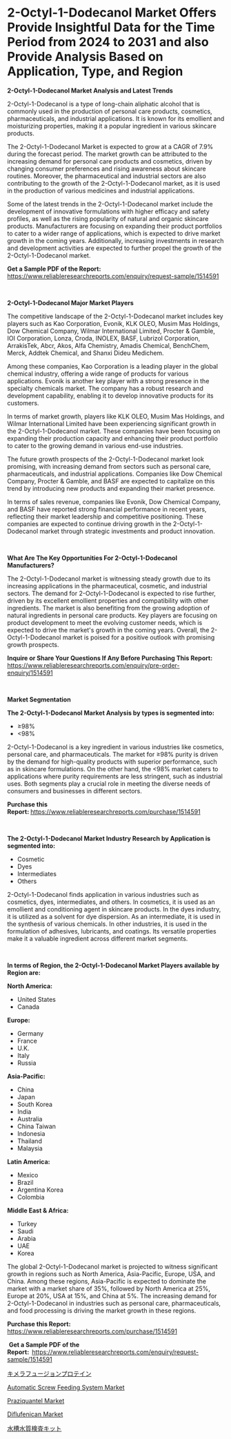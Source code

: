 <p><h1>2-Octyl-1-Dodecanol Market Offers Provide Insightful Data for the Time Period from 2024 to 2031 and also Provide Analysis Based on Application, Type, and Region</h1></p><p><strong>2-Octyl-1-Dodecanol Market Analysis and Latest Trends</strong></p>
<p><p>2-Octyl-1-Dodecanol is a type of long-chain aliphatic alcohol that is commonly used in the production of personal care products, cosmetics, pharmaceuticals, and industrial applications. It is known for its emollient and moisturizing properties, making it a popular ingredient in various skincare products.</p><p>The 2-Octyl-1-Dodecanol Market is expected to grow at a CAGR of 7.9% during the forecast period. The market growth can be attributed to the increasing demand for personal care products and cosmetics, driven by changing consumer preferences and rising awareness about skincare routines. Moreover, the pharmaceutical and industrial sectors are also contributing to the growth of the 2-Octyl-1-Dodecanol market, as it is used in the production of various medicines and industrial applications.</p><p>Some of the latest trends in the 2-Octyl-1-Dodecanol market include the development of innovative formulations with higher efficacy and safety profiles, as well as the rising popularity of natural and organic skincare products. Manufacturers are focusing on expanding their product portfolios to cater to a wider range of applications, which is expected to drive market growth in the coming years. Additionally, increasing investments in research and development activities are expected to further propel the growth of the 2-Octyl-1-Dodecanol market.</p></p>
<p><strong>Get a Sample PDF of the Report:&nbsp;</strong> <a href="https://www.reliableresearchreports.com/enquiry/request-sample/1514591">https://www.reliableresearchreports.com/enquiry/request-sample/1514591</a></p>
<p>&nbsp;</p>
<p><strong>2-Octyl-1-Dodecanol Major Market Players</strong></p>
<p><p>The competitive landscape of the 2-Octyl-1-Dodecanol market includes key players such as Kao Corporation, Evonik, KLK OLEO, Musim Mas Holdings, Dow Chemical Company, Wilmar International Limited, Procter & Gamble, IOI Corporation, Lonza, Croda, INOLEX, BASF, Lubrizol Corporation, ArrakisTek, Abcr, Akos, Alfa Chemistry, Amadis Chemical, BenchChem, Merck, Addtek Chemical, and Shanxi Dideu Medichem.</p><p>Among these companies, Kao Corporation is a leading player in the global chemical industry, offering a wide range of products for various applications. Evonik is another key player with a strong presence in the specialty chemicals market. The company has a robust research and development capability, enabling it to develop innovative products for its customers.</p><p>In terms of market growth, players like KLK OLEO, Musim Mas Holdings, and Wilmar International Limited have been experiencing significant growth in the 2-Octyl-1-Dodecanol market. These companies have been focusing on expanding their production capacity and enhancing their product portfolio to cater to the growing demand in various end-use industries.</p><p>The future growth prospects of the 2-Octyl-1-Dodecanol market look promising, with increasing demand from sectors such as personal care, pharmaceuticals, and industrial applications. Companies like Dow Chemical Company, Procter & Gamble, and BASF are expected to capitalize on this trend by introducing new products and expanding their market presence.</p><p>In terms of sales revenue, companies like Evonik, Dow Chemical Company, and BASF have reported strong financial performance in recent years, reflecting their market leadership and competitive positioning. These companies are expected to continue driving growth in the 2-Octyl-1-Dodecanol market through strategic investments and product innovation.</p></p>
<p>&nbsp;</p>
<p><strong>What Are The Key Opportunities For 2-Octyl-1-Dodecanol Manufacturers?</strong></p>
<p><p>The 2-Octyl-1-Dodecanol market is witnessing steady growth due to its increasing applications in the pharmaceutical, cosmetic, and industrial sectors. The demand for 2-Octyl-1-Dodecanol is expected to rise further, driven by its excellent emollient properties and compatibility with other ingredients. The market is also benefiting from the growing adoption of natural ingredients in personal care products. Key players are focusing on product development to meet the evolving customer needs, which is expected to drive the market's growth in the coming years. Overall, the 2-Octyl-1-Dodecanol market is poised for a positive outlook with promising growth prospects.</p></p>
<p><strong>Inquire or Share Your Questions If Any Before Purchasing This Report:</strong> <a href="https://www.reliableresearchreports.com/enquiry/pre-order-enquiry/1514591">https://www.reliableresearchreports.com/enquiry/pre-order-enquiry/1514591</a></p>
<p>&nbsp;</p>
<p><strong>Market Segmentation</strong></p>
<p><strong>The 2-Octyl-1-Dodecanol Market Analysis by types is segmented into:</strong></p>
<p><ul><li>≥98%</li><li><98%</li></ul></p>
<p><p>2-Octyl-1-Dodecanol is a key ingredient in various industries like cosmetics, personal care, and pharmaceuticals. The market for ≥98% purity is driven by the demand for high-quality products with superior performance, such as in skincare formulations. On the other hand, the <98% market caters to applications where purity requirements are less stringent, such as industrial uses. Both segments play a crucial role in meeting the diverse needs of consumers and businesses in different sectors.</p></p>
<p><strong>Purchase this Report:&nbsp;</strong><a href="https://www.reliableresearchreports.com/purchase/1514591">https://www.reliableresearchreports.com/purchase/1514591</a></p>
<p>&nbsp;</p>
<p><strong>The 2-Octyl-1-Dodecanol Market Industry Research by Application is segmented into:</strong></p>
<p><ul><li>Cosmetic</li><li>Dyes</li><li>Intermediates</li><li>Others</li></ul></p>
<p><p>2-Octyl-1-Dodecanol finds application in various industries such as cosmetics, dyes, intermediates, and others. In cosmetics, it is used as an emollient and conditioning agent in skincare products. In the dyes industry, it is utilized as a solvent for dye dispersion. As an intermediate, it is used in the synthesis of various chemicals. In other industries, it is used in the formulation of adhesives, lubricants, and coatings. Its versatile properties make it a valuable ingredient across different market segments.</p></p>
<p>&nbsp;</p>
<p><strong>In terms of Region, the 2-Octyl-1-Dodecanol Market Players available by Region are:</strong></p>
<p>
    <p> <strong> North America: </strong>
        <ul>
            <li>United States</li>
            <li>Canada</li>
        </ul>
        </p> 
    <p> <strong> Europe: </strong>
        <ul>
            <li>Germany</li>
            <li>France</li>
            <li>U.K.</li>
            <li>Italy</li>
            <li>Russia</li>
        </ul>
        </p> 
    <p> <strong> Asia-Pacific: </strong>
        <ul>
            <li>China</li>
            <li>Japan</li>
            <li>South Korea</li>
            <li>India</li>
            <li>Australia</li>
            <li>China Taiwan</li>
            <li>Indonesia</li>
            <li>Thailand</li>
            <li>Malaysia</li>
        </ul>
        </p> 
    <p> <strong> Latin America: </strong>
        <ul>
            <li>Mexico</li>
            <li>Brazil</li>
            <li>Argentina Korea</li>
            <li>Colombia</li>
        </ul>
        </p> 
    <p> <strong> Middle East & Africa: </strong>
        <ul>
            <li>Turkey</li>
            <li>Saudi</li>
            <li>Arabia</li>
            <li>UAE</li>
            <li>Korea</li>
        </ul>
    </p>
    </p>
<p><p>The global 2-Octyl-1-Dodecanol market is projected to witness significant growth in regions such as North America, Asia-Pacific, Europe, USA, and China. Among these regions, Asia-Pacific is expected to dominate the market with a market share of 35%, followed by North America at 25%, Europe at 20%, USA at 15%, and China at 5%. The increasing demand for 2-Octyl-1-Dodecanol in industries such as personal care, pharmaceuticals, and food processing is driving the market growth in these regions.</p></p>
<p><strong>Purchase this Report: </strong><a href="https://www.reliableresearchreports.com/purchase/1514591">https://www.reliableresearchreports.com/purchase/1514591</a></p>
<p>&nbsp;<strong>Get a Sample PDF of the Report:&nbsp;&nbsp;</strong><a href="https://www.reliableresearchreports.com/enquiry/request-sample/1514591">https://www.reliableresearchreports.com/enquiry/request-sample/1514591</a></p>
<p><strong></strong></p>
<p><p><a href="https://medium.com/@angeliabkratze/%E3%82%AD%E3%83%A1%E3%83%AA%E3%83%83%E3%82%AF%E8%9E%8D%E5%90%88%E8%9B%8B%E7%99%BD%E8%B3%AA%E5%B8%82%E5%A0%B4%E3%81%AF-2031%E5%B9%B4%E3%81%BE%E3%81%A7%E3%81%AE%E5%B8%82%E5%A0%B4%E3%82%B7%E3%82%A7%E3%82%A2-%E3%82%B5%E3%82%A4%E3%82%BA-%E4%BA%88%E6%B8%AC%E3%82%92%E4%B8%AD%E5%BF%83%E3%81%AB%E5%B1%95%E9%96%8B%E3%81%95%E3%82%8C%E3%81%A6%E3%81%84%E3%81%BE%E3%81%99-f46a54339246">キメラフュージョンプロテイン</a></p><p><a href="https://gratis-rainforest-2ca.notion.site/Automatic-Screw-Feeding-System-Market-Share-Market-New-Trends-Analysis-Report-By-Type-By-Applicat-bb8f2a04171c43e8a110a79d64085802">Automatic Screw Feeding System Market</a></p><p><a href="https://view.publitas.com/reportprime-1/praziquantel-market-research-report-provides-critical-insights-that-can-help-shape-business-development-and-investment-strategies/">Praziquantel Market</a></p><p><a href="https://view.publitas.com/reportprime-1/diflufenican-market-offers-provide-insightful-data-for-the-time-period-from-2024-to-2031-and-also-provide-analysis-based-on-application-type-and-region/">Diflufenican Market</a></p><p><a href="https://medium.com/@angeliabkratze/%E6%B0%B4%E6%97%8F%E9%A4%A8%E7%94%A8%E6%B0%B4%E8%B3%AA%E6%A4%9C%E6%9F%BB%E3%82%AD%E3%83%83%E3%83%88%E3%81%AE%E5%B8%82%E5%A0%B4-2031%E5%B9%B4%E3%81%BE%E3%81%A7%E3%81%AE%E6%88%90%E5%8A%9F%E3%81%99%E3%82%8B%E3%83%93%E3%82%B8%E3%83%8D%E3%82%B9%E6%88%A6%E7%95%A5%E3%81%AE%E9%8D%B5-efadcd32ca36">水槽水質検査キット</a></p></p>